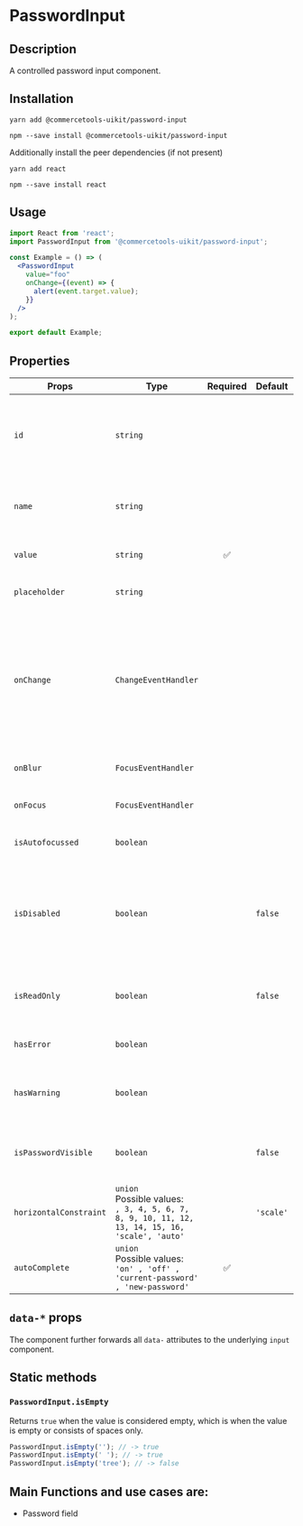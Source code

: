 <!-- THIS IS AN AUTOGENERATED FILE. DO NOT EDIT THIS FILE DIRECTLY. -->
<!-- This file is created by the `yarn generate-readme` script. -->

# PasswordInput

## Description

A controlled password input component.

## Installation

```
yarn add @commercetools-uikit/password-input
```

```
npm --save install @commercetools-uikit/password-input
```

Additionally install the peer dependencies (if not present)

```
yarn add react
```

```
npm --save install react
```

## Usage

```jsx
import React from 'react';
import PasswordInput from '@commercetools-uikit/password-input';

const Example = () => (
  <PasswordInput
    value="foo"
    onChange={(event) => {
      alert(event.target.value);
    }}
  />
);

export default Example;
```

## Properties

| Props                  | Type                                                                                                  | Required | Default   | Description                                                                                                               |
| ---------------------- | ----------------------------------------------------------------------------------------------------- | :------: | --------- | ------------------------------------------------------------------------------------------------------------------------- |
| `id`                   | `string`                                                                                              |          |           | Used as HTML id property. An id is auto-generated when it is not specified.                                               |
| `name`                 | `string`                                                                                              |          |           | Used as HTML name of the input component. property                                                                        |
| `value`                | `string`                                                                                              |    ✅    |           | Value of the input component.                                                                                             |
| `placeholder`          | `string`                                                                                              |          |           | Placeholder text for the input                                                                                            |
| `onChange`             | `ChangeEventHandler`                                                                                  |          |           | Called with an event containing the new value. Required when input is not read only. Parent should pass it back as value. |
| `onBlur`               | `FocusEventHandler`                                                                                   |          |           | Called when input is blurred.                                                                                             |
| `onFocus`              | `FocusEventHandler`                                                                                   |          |           | Called when input is focused.                                                                                             |
| `isAutofocussed`       | `boolean`                                                                                             |          |           | Focus the input on initial render.                                                                                        |
| `isDisabled`           | `boolean`                                                                                             |          | `false`   | Indicates that the input cannot be modified (e.g not authorized, or changes currently saving).                            |
| `isReadOnly`           | `boolean`                                                                                             |          | `false`   | Indicates that the field is displaying read-only content                                                                  |
| `hasError`             | `boolean`                                                                                             |          |           | Indicates that the input has an error                                                                                     |
| `hasWarning`           | `boolean`                                                                                             |          |           | Indicates that the input has a warning due to e.g invalid values                                                          |
| `isPasswordVisible`    | `boolean`                                                                                             |          | `false`   | Indicates whether we show the password or not                                                                             |
| `horizontalConstraint` | `union`<br/>Possible values:<br/>`, 3, 4, 5, 6, 7, 8, 9, 10, 11, 12, 13, 14, 15, 16, 'scale', 'auto'` |          | `'scale'` | Horizontal size limit of the input fields.                                                                                |
| `autoComplete`         | `union`<br/>Possible values:<br/>`'on' , 'off' , 'current-password' , 'new-password'`                 |    ✅    |           | Password autocomplete mode                                                                                                |

## `data-*` props

The component further forwards all `data-` attributes to the underlying `input` component.

## Static methods

### `PasswordInput.isEmpty`

Returns `true` when the value is considered empty, which is when the value is empty or consists of spaces only.

```js
PasswordInput.isEmpty(''); // -> true
PasswordInput.isEmpty(' '); // -> true
PasswordInput.isEmpty('tree'); // -> false
```

## Main Functions and use cases are:

- Password field
